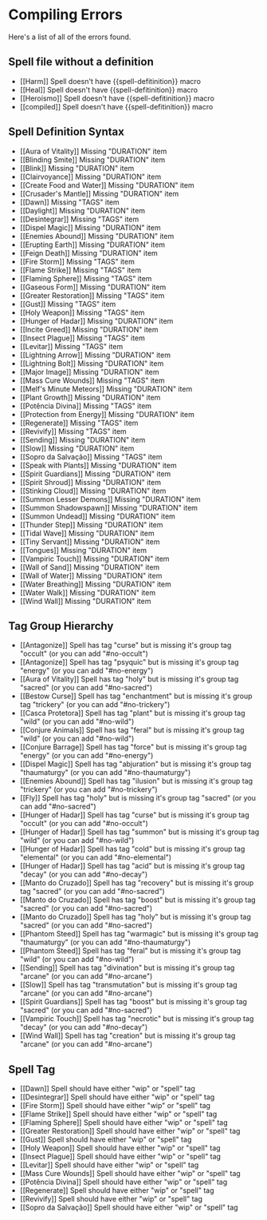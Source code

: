 # Compiling Errors
Here's a list of all of the errors found.

## Spell file without a definition
- [[Harm]] Spell doesn't have {{spell-defitinition}} macro
- [[Heal]] Spell doesn't have {{spell-defitinition}} macro
- [[Heroísmo]] Spell doesn't have {{spell-defitinition}} macro
- [[compiled]] Spell doesn't have {{spell-defitinition}} macro

## Spell Definition Syntax
- [[Aura of Vitality]] Missing "DURATION" item
- [[Blinding Smite]] Missing "DURATION" item
- [[Blink]] Missing "DURATION" item
- [[Clairvoyance]] Missing "DURATION" item
- [[Create Food and Water]] Missing "DURATION" item
- [[Crusader's Mantle]] Missing "DURATION" item
- [[Dawn]] Missing "TAGS" item
- [[Daylight]] Missing "DURATION" item
- [[Desintegrar]] Missing "TAGS" item
- [[Dispel Magic]] Missing "DURATION" item
- [[Enemies Abound]] Missing "DURATION" item
- [[Erupting Earth]] Missing "DURATION" item
- [[Feign Death]] Missing "DURATION" item
- [[Fire Storm]] Missing "TAGS" item
- [[Flame Strike]] Missing "TAGS" item
- [[Flaming Sphere]] Missing "TAGS" item
- [[Gaseous Form]] Missing "DURATION" item
- [[Greater Restoration]] Missing "TAGS" item
- [[Gust]] Missing "TAGS" item
- [[Holy Weapon]] Missing "TAGS" item
- [[Hunger of Hadar]] Missing "DURATION" item
- [[Incite Greed]] Missing "DURATION" item
- [[Insect Plague]] Missing "TAGS" item
- [[Levitar]] Missing "TAGS" item
- [[Lightning Arrow]] Missing "DURATION" item
- [[Lightning Bolt]] Missing "DURATION" item
- [[Major Image]] Missing "DURATION" item
- [[Mass Cure Wounds]] Missing "TAGS" item
- [[Melf's Minute Meteors]] Missing "DURATION" item
- [[Plant Growth]] Missing "DURATION" item
- [[Potência Divina]] Missing "TAGS" item
- [[Protection from Energy]] Missing "DURATION" item
- [[Regenerate]] Missing "TAGS" item
- [[Revivify]] Missing "TAGS" item
- [[Sending]] Missing "DURATION" item
- [[Slow]] Missing "DURATION" item
- [[Sopro da Salvação]] Missing "TAGS" item
- [[Speak with Plants]] Missing "DURATION" item
- [[Spirit Guardians]] Missing "DURATION" item
- [[Spirit Shroud]] Missing "DURATION" item
- [[Stinking Cloud]] Missing "DURATION" item
- [[Summon Lesser Demons]] Missing "DURATION" item
- [[Summon Shadowspawn]] Missing "DURATION" item
- [[Summon Undead]] Missing "DURATION" item
- [[Thunder Step]] Missing "DURATION" item
- [[Tidal Wave]] Missing "DURATION" item
- [[Tiny Servant]] Missing "DURATION" item
- [[Tongues]] Missing "DURATION" item
- [[Vampiric Touch]] Missing "DURATION" item
- [[Wall of Sand]] Missing "DURATION" item
- [[Wall of Water]] Missing "DURATION" item
- [[Water Breathing]] Missing "DURATION" item
- [[Water Walk]] Missing "DURATION" item
- [[Wind Wall]] Missing "DURATION" item

## Tag Group Hierarchy
- [[Antagonize]] Spell has tag "curse" but is missing it's group tag "occult" (or you can add "#no-occult")
- [[Antagonize]] Spell has tag "psyquic" but is missing it's group tag "energy" (or you can add "#no-energy")
- [[Aura of Vitality]] Spell has tag "holy" but is missing it's group tag "sacred" (or you can add "#no-sacred")
- [[Bestow Curse]] Spell has tag "enchantment" but is missing it's group tag "trickery" (or you can add "#no-trickery")
- [[Casca Protetora]] Spell has tag "plant" but is missing it's group tag "wild" (or you can add "#no-wild")
- [[Conjure Animals]] Spell has tag "feral" but is missing it's group tag "wild" (or you can add "#no-wild")
- [[Conjure Barrage]] Spell has tag "force" but is missing it's group tag "energy" (or you can add "#no-energy")
- [[Dispel Magic]] Spell has tag "abjuration" but is missing it's group tag "thaumaturgy" (or you can add "#no-thaumaturgy")
- [[Enemies Abound]] Spell has tag "ilusion" but is missing it's group tag "trickery" (or you can add "#no-trickery")
- [[Fly]] Spell has tag "holy" but is missing it's group tag "sacred" (or you can add "#no-sacred")
- [[Hunger of Hadar]] Spell has tag "curse" but is missing it's group tag "occult" (or you can add "#no-occult")
- [[Hunger of Hadar]] Spell has tag "summon" but is missing it's group tag "wild" (or you can add "#no-wild")
- [[Hunger of Hadar]] Spell has tag "cold" but is missing it's group tag "elemental" (or you can add "#no-elemental")
- [[Hunger of Hadar]] Spell has tag "acid" but is missing it's group tag "decay" (or you can add "#no-decay")
- [[Manto do Cruzado]] Spell has tag "recovery" but is missing it's group tag "sacred" (or you can add "#no-sacred")
- [[Manto do Cruzado]] Spell has tag "boost" but is missing it's group tag "sacred" (or you can add "#no-sacred")
- [[Manto do Cruzado]] Spell has tag "holy" but is missing it's group tag "sacred" (or you can add "#no-sacred")
- [[Phantom Steed]] Spell has tag "warmagic" but is missing it's group tag "thaumaturgy" (or you can add "#no-thaumaturgy")
- [[Phantom Steed]] Spell has tag "feral" but is missing it's group tag "wild" (or you can add "#no-wild")
- [[Sending]] Spell has tag "divination" but is missing it's group tag "arcane" (or you can add "#no-arcane")
- [[Slow]] Spell has tag "transmutation" but is missing it's group tag "arcane" (or you can add "#no-arcane")
- [[Spirit Guardians]] Spell has tag "boost" but is missing it's group tag "sacred" (or you can add "#no-sacred")
- [[Vampiric Touch]] Spell has tag "necrotic" but is missing it's group tag "decay" (or you can add "#no-decay")
- [[Wind Wall]] Spell has tag "creation" but is missing it's group tag "arcane" (or you can add "#no-arcane")

## Spell Tag
- [[Dawn]] Spell should have either "wip" or "spell" tag
- [[Desintegrar]] Spell should have either "wip" or "spell" tag
- [[Fire Storm]] Spell should have either "wip" or "spell" tag
- [[Flame Strike]] Spell should have either "wip" or "spell" tag
- [[Flaming Sphere]] Spell should have either "wip" or "spell" tag
- [[Greater Restoration]] Spell should have either "wip" or "spell" tag
- [[Gust]] Spell should have either "wip" or "spell" tag
- [[Holy Weapon]] Spell should have either "wip" or "spell" tag
- [[Insect Plague]] Spell should have either "wip" or "spell" tag
- [[Levitar]] Spell should have either "wip" or "spell" tag
- [[Mass Cure Wounds]] Spell should have either "wip" or "spell" tag
- [[Potência Divina]] Spell should have either "wip" or "spell" tag
- [[Regenerate]] Spell should have either "wip" or "spell" tag
- [[Revivify]] Spell should have either "wip" or "spell" tag
- [[Sopro da Salvação]] Spell should have either "wip" or "spell" tag